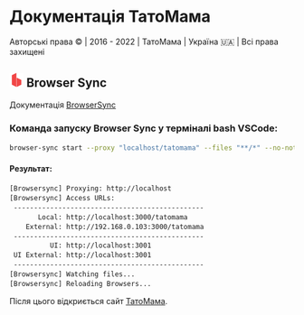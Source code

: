 # Документація ТатоМама

Авторські права © | 2016 - 2022 | ТатоМама | Україна 🇺🇦 | Всі права захищені

## <img src="./browser-sync.png" width="25" height="25" alt="BrowserSync"> Browser Sync

Документація [BrowserSync](https://browsersync.io)

### Команда запуску Browser Sync у терміналі bash VSCode:
```bash
browser-sync start --proxy "localhost/tatomama" --files "**/*" --no-notify
```

#### Результат:
```bash
[Browsersync] Proxying: http://localhost
[Browsersync] Access URLs:
 -----------------------------------------------
       Local: http://localhost:3000/tatomama
    External: http://192.168.0.103:3000/tatomama
 -----------------------------------------------
          UI: http://localhost:3001
 UI External: http://localhost:3001
 -----------------------------------------------
[Browsersync] Watching files...
[Browsersync] Reloading Browsers...
```

Після цього відкриється сайт [ТатоМама](http://localhost:3000/tatomama).
